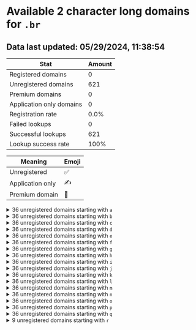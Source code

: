# Available 2 character long domains for `.br`

## Data last updated: 05/29/2024, 11:38:54

|Stat|Amount|
|--|--|
|Registered domains|0|
|Unregistered domains|621|
|Premium domains|0|
|Application only domains|0|
|Registration rate|0.0%|
|Failed lookups|0|
|Successful lookups|621|
|Lookup success rate|100%|


|Meaning|Emoji|
|--|--|
|Unregistered|:white_check_mark:|
|Application only|:writing_hand:|
|Premium domain|:gem:|

<details>
<summary>36 unregistered domains starting with <bold><code>a</code></bold></summary>

|Type|Domain|
|--|--|
|:white_check_mark:|`a0.br`|
|:white_check_mark:|`a1.br`|
|:white_check_mark:|`a2.br`|
|:white_check_mark:|`a3.br`|
|:white_check_mark:|`a4.br`|
|:white_check_mark:|`a5.br`|
|:white_check_mark:|`a6.br`|
|:white_check_mark:|`a7.br`|
|:white_check_mark:|`a8.br`|
|:white_check_mark:|`a9.br`|
|:white_check_mark:|`aa.br`|
|:white_check_mark:|`ab.br`|
|:white_check_mark:|`ac.br`|
|:white_check_mark:|`ad.br`|
|:white_check_mark:|`ae.br`|
|:white_check_mark:|`af.br`|
|:white_check_mark:|`ag.br`|
|:white_check_mark:|`ah.br`|
|:white_check_mark:|`ai.br`|
|:white_check_mark:|`aj.br`|
|:white_check_mark:|`ak.br`|
|:white_check_mark:|`al.br`|
|:white_check_mark:|`am.br`|
|:white_check_mark:|`an.br`|
|:white_check_mark:|`ao.br`|
|:white_check_mark:|`ap.br`|
|:white_check_mark:|`aq.br`|
|:white_check_mark:|`ar.br`|
|:white_check_mark:|`as.br`|
|:white_check_mark:|`at.br`|
|:white_check_mark:|`au.br`|
|:white_check_mark:|`av.br`|
|:white_check_mark:|`aw.br`|
|:white_check_mark:|`ax.br`|
|:white_check_mark:|`ay.br`|
|:white_check_mark:|`az.br`|
</details>
<details>
<summary>36 unregistered domains starting with <bold><code>b</code></bold></summary>

|Type|Domain|
|--|--|
|:white_check_mark:|`b0.br`|
|:white_check_mark:|`b1.br`|
|:white_check_mark:|`b2.br`|
|:white_check_mark:|`b3.br`|
|:white_check_mark:|`b4.br`|
|:white_check_mark:|`b5.br`|
|:white_check_mark:|`b6.br`|
|:white_check_mark:|`b7.br`|
|:white_check_mark:|`b8.br`|
|:white_check_mark:|`b9.br`|
|:white_check_mark:|`ba.br`|
|:white_check_mark:|`bb.br`|
|:white_check_mark:|`bc.br`|
|:white_check_mark:|`bd.br`|
|:white_check_mark:|`be.br`|
|:white_check_mark:|`bf.br`|
|:white_check_mark:|`bg.br`|
|:white_check_mark:|`bh.br`|
|:white_check_mark:|`bi.br`|
|:white_check_mark:|`bj.br`|
|:white_check_mark:|`bk.br`|
|:white_check_mark:|`bl.br`|
|:white_check_mark:|`bm.br`|
|:white_check_mark:|`bn.br`|
|:white_check_mark:|`bo.br`|
|:white_check_mark:|`bp.br`|
|:white_check_mark:|`bq.br`|
|:white_check_mark:|`br.br`|
|:white_check_mark:|`bs.br`|
|:white_check_mark:|`bt.br`|
|:white_check_mark:|`bu.br`|
|:white_check_mark:|`bv.br`|
|:white_check_mark:|`bw.br`|
|:white_check_mark:|`bx.br`|
|:white_check_mark:|`by.br`|
|:white_check_mark:|`bz.br`|
</details>
<details>
<summary>36 unregistered domains starting with <bold><code>c</code></bold></summary>

|Type|Domain|
|--|--|
|:white_check_mark:|`c0.br`|
|:white_check_mark:|`c1.br`|
|:white_check_mark:|`c2.br`|
|:white_check_mark:|`c3.br`|
|:white_check_mark:|`c4.br`|
|:white_check_mark:|`c5.br`|
|:white_check_mark:|`c6.br`|
|:white_check_mark:|`c7.br`|
|:white_check_mark:|`c8.br`|
|:white_check_mark:|`c9.br`|
|:white_check_mark:|`ca.br`|
|:white_check_mark:|`cb.br`|
|:white_check_mark:|`cc.br`|
|:white_check_mark:|`cd.br`|
|:white_check_mark:|`ce.br`|
|:white_check_mark:|`cf.br`|
|:white_check_mark:|`cg.br`|
|:white_check_mark:|`ch.br`|
|:white_check_mark:|`ci.br`|
|:white_check_mark:|`cj.br`|
|:white_check_mark:|`ck.br`|
|:white_check_mark:|`cl.br`|
|:white_check_mark:|`cm.br`|
|:white_check_mark:|`cn.br`|
|:white_check_mark:|`co.br`|
|:white_check_mark:|`cp.br`|
|:white_check_mark:|`cq.br`|
|:white_check_mark:|`cr.br`|
|:white_check_mark:|`cs.br`|
|:white_check_mark:|`ct.br`|
|:white_check_mark:|`cu.br`|
|:white_check_mark:|`cv.br`|
|:white_check_mark:|`cw.br`|
|:white_check_mark:|`cx.br`|
|:white_check_mark:|`cy.br`|
|:white_check_mark:|`cz.br`|
</details>
<details>
<summary>36 unregistered domains starting with <bold><code>d</code></bold></summary>

|Type|Domain|
|--|--|
|:white_check_mark:|`d0.br`|
|:white_check_mark:|`d1.br`|
|:white_check_mark:|`d2.br`|
|:white_check_mark:|`d3.br`|
|:white_check_mark:|`d4.br`|
|:white_check_mark:|`d5.br`|
|:white_check_mark:|`d6.br`|
|:white_check_mark:|`d7.br`|
|:white_check_mark:|`d8.br`|
|:white_check_mark:|`d9.br`|
|:white_check_mark:|`da.br`|
|:white_check_mark:|`db.br`|
|:white_check_mark:|`dc.br`|
|:white_check_mark:|`dd.br`|
|:white_check_mark:|`de.br`|
|:white_check_mark:|`df.br`|
|:white_check_mark:|`dg.br`|
|:white_check_mark:|`dh.br`|
|:white_check_mark:|`di.br`|
|:white_check_mark:|`dj.br`|
|:white_check_mark:|`dk.br`|
|:white_check_mark:|`dl.br`|
|:white_check_mark:|`dm.br`|
|:white_check_mark:|`dn.br`|
|:white_check_mark:|`do.br`|
|:white_check_mark:|`dp.br`|
|:white_check_mark:|`dq.br`|
|:white_check_mark:|`dr.br`|
|:white_check_mark:|`ds.br`|
|:white_check_mark:|`dt.br`|
|:white_check_mark:|`du.br`|
|:white_check_mark:|`dv.br`|
|:white_check_mark:|`dw.br`|
|:white_check_mark:|`dx.br`|
|:white_check_mark:|`dy.br`|
|:white_check_mark:|`dz.br`|
</details>
<details>
<summary>36 unregistered domains starting with <bold><code>e</code></bold></summary>

|Type|Domain|
|--|--|
|:white_check_mark:|`e0.br`|
|:white_check_mark:|`e1.br`|
|:white_check_mark:|`e2.br`|
|:white_check_mark:|`e3.br`|
|:white_check_mark:|`e4.br`|
|:white_check_mark:|`e5.br`|
|:white_check_mark:|`e6.br`|
|:white_check_mark:|`e7.br`|
|:white_check_mark:|`e8.br`|
|:white_check_mark:|`e9.br`|
|:white_check_mark:|`ea.br`|
|:white_check_mark:|`eb.br`|
|:white_check_mark:|`ec.br`|
|:white_check_mark:|`ed.br`|
|:white_check_mark:|`ee.br`|
|:white_check_mark:|`ef.br`|
|:white_check_mark:|`eg.br`|
|:white_check_mark:|`eh.br`|
|:white_check_mark:|`ei.br`|
|:white_check_mark:|`ej.br`|
|:white_check_mark:|`ek.br`|
|:white_check_mark:|`el.br`|
|:white_check_mark:|`em.br`|
|:white_check_mark:|`en.br`|
|:white_check_mark:|`eo.br`|
|:white_check_mark:|`ep.br`|
|:white_check_mark:|`eq.br`|
|:white_check_mark:|`er.br`|
|:white_check_mark:|`es.br`|
|:white_check_mark:|`et.br`|
|:white_check_mark:|`eu.br`|
|:white_check_mark:|`ev.br`|
|:white_check_mark:|`ew.br`|
|:white_check_mark:|`ex.br`|
|:white_check_mark:|`ey.br`|
|:white_check_mark:|`ez.br`|
</details>
<details>
<summary>36 unregistered domains starting with <bold><code>f</code></bold></summary>

|Type|Domain|
|--|--|
|:white_check_mark:|`f0.br`|
|:white_check_mark:|`f1.br`|
|:white_check_mark:|`f2.br`|
|:white_check_mark:|`f3.br`|
|:white_check_mark:|`f4.br`|
|:white_check_mark:|`f5.br`|
|:white_check_mark:|`f6.br`|
|:white_check_mark:|`f7.br`|
|:white_check_mark:|`f8.br`|
|:white_check_mark:|`f9.br`|
|:white_check_mark:|`fa.br`|
|:white_check_mark:|`fb.br`|
|:white_check_mark:|`fc.br`|
|:white_check_mark:|`fd.br`|
|:white_check_mark:|`fe.br`|
|:white_check_mark:|`ff.br`|
|:white_check_mark:|`fg.br`|
|:white_check_mark:|`fh.br`|
|:white_check_mark:|`fi.br`|
|:white_check_mark:|`fj.br`|
|:white_check_mark:|`fk.br`|
|:white_check_mark:|`fl.br`|
|:white_check_mark:|`fm.br`|
|:white_check_mark:|`fn.br`|
|:white_check_mark:|`fo.br`|
|:white_check_mark:|`fp.br`|
|:white_check_mark:|`fq.br`|
|:white_check_mark:|`fr.br`|
|:white_check_mark:|`fs.br`|
|:white_check_mark:|`ft.br`|
|:white_check_mark:|`fu.br`|
|:white_check_mark:|`fv.br`|
|:white_check_mark:|`fw.br`|
|:white_check_mark:|`fx.br`|
|:white_check_mark:|`fy.br`|
|:white_check_mark:|`fz.br`|
</details>
<details>
<summary>36 unregistered domains starting with <bold><code>g</code></bold></summary>

|Type|Domain|
|--|--|
|:white_check_mark:|`g0.br`|
|:white_check_mark:|`g1.br`|
|:white_check_mark:|`g2.br`|
|:white_check_mark:|`g3.br`|
|:white_check_mark:|`g4.br`|
|:white_check_mark:|`g5.br`|
|:white_check_mark:|`g6.br`|
|:white_check_mark:|`g7.br`|
|:white_check_mark:|`g8.br`|
|:white_check_mark:|`g9.br`|
|:white_check_mark:|`ga.br`|
|:white_check_mark:|`gb.br`|
|:white_check_mark:|`gc.br`|
|:white_check_mark:|`gd.br`|
|:white_check_mark:|`ge.br`|
|:white_check_mark:|`gf.br`|
|:white_check_mark:|`gg.br`|
|:white_check_mark:|`gh.br`|
|:white_check_mark:|`gi.br`|
|:white_check_mark:|`gj.br`|
|:white_check_mark:|`gk.br`|
|:white_check_mark:|`gl.br`|
|:white_check_mark:|`gm.br`|
|:white_check_mark:|`gn.br`|
|:white_check_mark:|`go.br`|
|:white_check_mark:|`gp.br`|
|:white_check_mark:|`gq.br`|
|:white_check_mark:|`gr.br`|
|:white_check_mark:|`gs.br`|
|:white_check_mark:|`gt.br`|
|:white_check_mark:|`gu.br`|
|:white_check_mark:|`gv.br`|
|:white_check_mark:|`gw.br`|
|:white_check_mark:|`gx.br`|
|:white_check_mark:|`gy.br`|
|:white_check_mark:|`gz.br`|
</details>
<details>
<summary>36 unregistered domains starting with <bold><code>h</code></bold></summary>

|Type|Domain|
|--|--|
|:white_check_mark:|`h0.br`|
|:white_check_mark:|`h1.br`|
|:white_check_mark:|`h2.br`|
|:white_check_mark:|`h3.br`|
|:white_check_mark:|`h4.br`|
|:white_check_mark:|`h5.br`|
|:white_check_mark:|`h6.br`|
|:white_check_mark:|`h7.br`|
|:white_check_mark:|`h8.br`|
|:white_check_mark:|`h9.br`|
|:white_check_mark:|`ha.br`|
|:white_check_mark:|`hb.br`|
|:white_check_mark:|`hc.br`|
|:white_check_mark:|`hd.br`|
|:white_check_mark:|`he.br`|
|:white_check_mark:|`hf.br`|
|:white_check_mark:|`hg.br`|
|:white_check_mark:|`hh.br`|
|:white_check_mark:|`hi.br`|
|:white_check_mark:|`hj.br`|
|:white_check_mark:|`hk.br`|
|:white_check_mark:|`hl.br`|
|:white_check_mark:|`hm.br`|
|:white_check_mark:|`hn.br`|
|:white_check_mark:|`ho.br`|
|:white_check_mark:|`hp.br`|
|:white_check_mark:|`hq.br`|
|:white_check_mark:|`hr.br`|
|:white_check_mark:|`hs.br`|
|:white_check_mark:|`ht.br`|
|:white_check_mark:|`hu.br`|
|:white_check_mark:|`hv.br`|
|:white_check_mark:|`hw.br`|
|:white_check_mark:|`hx.br`|
|:white_check_mark:|`hy.br`|
|:white_check_mark:|`hz.br`|
</details>
<details>
<summary>36 unregistered domains starting with <bold><code>i</code></bold></summary>

|Type|Domain|
|--|--|
|:white_check_mark:|`i0.br`|
|:white_check_mark:|`i1.br`|
|:white_check_mark:|`i2.br`|
|:white_check_mark:|`i3.br`|
|:white_check_mark:|`i4.br`|
|:white_check_mark:|`i5.br`|
|:white_check_mark:|`i6.br`|
|:white_check_mark:|`i7.br`|
|:white_check_mark:|`i8.br`|
|:white_check_mark:|`i9.br`|
|:white_check_mark:|`ia.br`|
|:white_check_mark:|`ib.br`|
|:white_check_mark:|`ic.br`|
|:white_check_mark:|`id.br`|
|:white_check_mark:|`ie.br`|
|:white_check_mark:|`if.br`|
|:white_check_mark:|`ig.br`|
|:white_check_mark:|`ih.br`|
|:white_check_mark:|`ii.br`|
|:white_check_mark:|`ij.br`|
|:white_check_mark:|`ik.br`|
|:white_check_mark:|`il.br`|
|:white_check_mark:|`im.br`|
|:white_check_mark:|`in.br`|
|:white_check_mark:|`io.br`|
|:white_check_mark:|`ip.br`|
|:white_check_mark:|`iq.br`|
|:white_check_mark:|`ir.br`|
|:white_check_mark:|`is.br`|
|:white_check_mark:|`it.br`|
|:white_check_mark:|`iu.br`|
|:white_check_mark:|`iv.br`|
|:white_check_mark:|`iw.br`|
|:white_check_mark:|`ix.br`|
|:white_check_mark:|`iy.br`|
|:white_check_mark:|`iz.br`|
</details>
<details>
<summary>36 unregistered domains starting with <bold><code>j</code></bold></summary>

|Type|Domain|
|--|--|
|:white_check_mark:|`j0.br`|
|:white_check_mark:|`j1.br`|
|:white_check_mark:|`j2.br`|
|:white_check_mark:|`j3.br`|
|:white_check_mark:|`j4.br`|
|:white_check_mark:|`j5.br`|
|:white_check_mark:|`j6.br`|
|:white_check_mark:|`j7.br`|
|:white_check_mark:|`j8.br`|
|:white_check_mark:|`j9.br`|
|:white_check_mark:|`ja.br`|
|:white_check_mark:|`jb.br`|
|:white_check_mark:|`jc.br`|
|:white_check_mark:|`jd.br`|
|:white_check_mark:|`je.br`|
|:white_check_mark:|`jf.br`|
|:white_check_mark:|`jg.br`|
|:white_check_mark:|`jh.br`|
|:white_check_mark:|`ji.br`|
|:white_check_mark:|`jj.br`|
|:white_check_mark:|`jk.br`|
|:white_check_mark:|`jl.br`|
|:white_check_mark:|`jm.br`|
|:white_check_mark:|`jn.br`|
|:white_check_mark:|`jo.br`|
|:white_check_mark:|`jp.br`|
|:white_check_mark:|`jq.br`|
|:white_check_mark:|`jr.br`|
|:white_check_mark:|`js.br`|
|:white_check_mark:|`jt.br`|
|:white_check_mark:|`ju.br`|
|:white_check_mark:|`jv.br`|
|:white_check_mark:|`jw.br`|
|:white_check_mark:|`jx.br`|
|:white_check_mark:|`jy.br`|
|:white_check_mark:|`jz.br`|
</details>
<details>
<summary>36 unregistered domains starting with <bold><code>k</code></bold></summary>

|Type|Domain|
|--|--|
|:white_check_mark:|`k0.br`|
|:white_check_mark:|`k1.br`|
|:white_check_mark:|`k2.br`|
|:white_check_mark:|`k3.br`|
|:white_check_mark:|`k4.br`|
|:white_check_mark:|`k5.br`|
|:white_check_mark:|`k6.br`|
|:white_check_mark:|`k7.br`|
|:white_check_mark:|`k8.br`|
|:white_check_mark:|`k9.br`|
|:white_check_mark:|`ka.br`|
|:white_check_mark:|`kb.br`|
|:white_check_mark:|`kc.br`|
|:white_check_mark:|`kd.br`|
|:white_check_mark:|`ke.br`|
|:white_check_mark:|`kf.br`|
|:white_check_mark:|`kg.br`|
|:white_check_mark:|`kh.br`|
|:white_check_mark:|`ki.br`|
|:white_check_mark:|`kj.br`|
|:white_check_mark:|`kk.br`|
|:white_check_mark:|`kl.br`|
|:white_check_mark:|`km.br`|
|:white_check_mark:|`kn.br`|
|:white_check_mark:|`ko.br`|
|:white_check_mark:|`kp.br`|
|:white_check_mark:|`kq.br`|
|:white_check_mark:|`kr.br`|
|:white_check_mark:|`ks.br`|
|:white_check_mark:|`kt.br`|
|:white_check_mark:|`ku.br`|
|:white_check_mark:|`kv.br`|
|:white_check_mark:|`kw.br`|
|:white_check_mark:|`kx.br`|
|:white_check_mark:|`ky.br`|
|:white_check_mark:|`kz.br`|
</details>
<details>
<summary>36 unregistered domains starting with <bold><code>l</code></bold></summary>

|Type|Domain|
|--|--|
|:white_check_mark:|`l0.br`|
|:white_check_mark:|`l1.br`|
|:white_check_mark:|`l2.br`|
|:white_check_mark:|`l3.br`|
|:white_check_mark:|`l4.br`|
|:white_check_mark:|`l5.br`|
|:white_check_mark:|`l6.br`|
|:white_check_mark:|`l7.br`|
|:white_check_mark:|`l8.br`|
|:white_check_mark:|`l9.br`|
|:white_check_mark:|`la.br`|
|:white_check_mark:|`lb.br`|
|:white_check_mark:|`lc.br`|
|:white_check_mark:|`ld.br`|
|:white_check_mark:|`le.br`|
|:white_check_mark:|`lf.br`|
|:white_check_mark:|`lg.br`|
|:white_check_mark:|`lh.br`|
|:white_check_mark:|`li.br`|
|:white_check_mark:|`lj.br`|
|:white_check_mark:|`lk.br`|
|:white_check_mark:|`ll.br`|
|:white_check_mark:|`lm.br`|
|:white_check_mark:|`ln.br`|
|:white_check_mark:|`lo.br`|
|:white_check_mark:|`lp.br`|
|:white_check_mark:|`lq.br`|
|:white_check_mark:|`lr.br`|
|:white_check_mark:|`ls.br`|
|:white_check_mark:|`lt.br`|
|:white_check_mark:|`lu.br`|
|:white_check_mark:|`lv.br`|
|:white_check_mark:|`lw.br`|
|:white_check_mark:|`lx.br`|
|:white_check_mark:|`ly.br`|
|:white_check_mark:|`lz.br`|
</details>
<details>
<summary>36 unregistered domains starting with <bold><code>m</code></bold></summary>

|Type|Domain|
|--|--|
|:white_check_mark:|`m0.br`|
|:white_check_mark:|`m1.br`|
|:white_check_mark:|`m2.br`|
|:white_check_mark:|`m3.br`|
|:white_check_mark:|`m4.br`|
|:white_check_mark:|`m5.br`|
|:white_check_mark:|`m6.br`|
|:white_check_mark:|`m7.br`|
|:white_check_mark:|`m8.br`|
|:white_check_mark:|`m9.br`|
|:white_check_mark:|`ma.br`|
|:white_check_mark:|`mb.br`|
|:white_check_mark:|`mc.br`|
|:white_check_mark:|`md.br`|
|:white_check_mark:|`me.br`|
|:white_check_mark:|`mf.br`|
|:white_check_mark:|`mg.br`|
|:white_check_mark:|`mh.br`|
|:white_check_mark:|`mi.br`|
|:white_check_mark:|`mj.br`|
|:white_check_mark:|`mk.br`|
|:white_check_mark:|`ml.br`|
|:white_check_mark:|`mm.br`|
|:white_check_mark:|`mn.br`|
|:white_check_mark:|`mo.br`|
|:white_check_mark:|`mp.br`|
|:white_check_mark:|`mq.br`|
|:white_check_mark:|`mr.br`|
|:white_check_mark:|`ms.br`|
|:white_check_mark:|`mt.br`|
|:white_check_mark:|`mu.br`|
|:white_check_mark:|`mv.br`|
|:white_check_mark:|`mw.br`|
|:white_check_mark:|`mx.br`|
|:white_check_mark:|`my.br`|
|:white_check_mark:|`mz.br`|
</details>
<details>
<summary>36 unregistered domains starting with <bold><code>n</code></bold></summary>

|Type|Domain|
|--|--|
|:white_check_mark:|`n0.br`|
|:white_check_mark:|`n1.br`|
|:white_check_mark:|`n2.br`|
|:white_check_mark:|`n3.br`|
|:white_check_mark:|`n4.br`|
|:white_check_mark:|`n5.br`|
|:white_check_mark:|`n6.br`|
|:white_check_mark:|`n7.br`|
|:white_check_mark:|`n8.br`|
|:white_check_mark:|`n9.br`|
|:white_check_mark:|`na.br`|
|:white_check_mark:|`nb.br`|
|:white_check_mark:|`nc.br`|
|:white_check_mark:|`nd.br`|
|:white_check_mark:|`ne.br`|
|:white_check_mark:|`nf.br`|
|:white_check_mark:|`ng.br`|
|:white_check_mark:|`nh.br`|
|:white_check_mark:|`ni.br`|
|:white_check_mark:|`nj.br`|
|:white_check_mark:|`nk.br`|
|:white_check_mark:|`nl.br`|
|:white_check_mark:|`nm.br`|
|:white_check_mark:|`nn.br`|
|:white_check_mark:|`no.br`|
|:white_check_mark:|`np.br`|
|:white_check_mark:|`nq.br`|
|:white_check_mark:|`nr.br`|
|:white_check_mark:|`ns.br`|
|:white_check_mark:|`nt.br`|
|:white_check_mark:|`nu.br`|
|:white_check_mark:|`nv.br`|
|:white_check_mark:|`nw.br`|
|:white_check_mark:|`nx.br`|
|:white_check_mark:|`ny.br`|
|:white_check_mark:|`nz.br`|
</details>
<details>
<summary>36 unregistered domains starting with <bold><code>o</code></bold></summary>

|Type|Domain|
|--|--|
|:white_check_mark:|`o0.br`|
|:white_check_mark:|`o1.br`|
|:white_check_mark:|`o2.br`|
|:white_check_mark:|`o3.br`|
|:white_check_mark:|`o4.br`|
|:white_check_mark:|`o5.br`|
|:white_check_mark:|`o6.br`|
|:white_check_mark:|`o7.br`|
|:white_check_mark:|`o8.br`|
|:white_check_mark:|`o9.br`|
|:white_check_mark:|`oa.br`|
|:white_check_mark:|`ob.br`|
|:white_check_mark:|`oc.br`|
|:white_check_mark:|`od.br`|
|:white_check_mark:|`oe.br`|
|:white_check_mark:|`of.br`|
|:white_check_mark:|`og.br`|
|:white_check_mark:|`oh.br`|
|:white_check_mark:|`oi.br`|
|:white_check_mark:|`oj.br`|
|:white_check_mark:|`ok.br`|
|:white_check_mark:|`ol.br`|
|:white_check_mark:|`om.br`|
|:white_check_mark:|`on.br`|
|:white_check_mark:|`oo.br`|
|:white_check_mark:|`op.br`|
|:white_check_mark:|`oq.br`|
|:white_check_mark:|`or.br`|
|:white_check_mark:|`os.br`|
|:white_check_mark:|`ot.br`|
|:white_check_mark:|`ou.br`|
|:white_check_mark:|`ov.br`|
|:white_check_mark:|`ow.br`|
|:white_check_mark:|`ox.br`|
|:white_check_mark:|`oy.br`|
|:white_check_mark:|`oz.br`|
</details>
<details>
<summary>36 unregistered domains starting with <bold><code>p</code></bold></summary>

|Type|Domain|
|--|--|
|:white_check_mark:|`p0.br`|
|:white_check_mark:|`p1.br`|
|:white_check_mark:|`p2.br`|
|:white_check_mark:|`p3.br`|
|:white_check_mark:|`p4.br`|
|:white_check_mark:|`p5.br`|
|:white_check_mark:|`p6.br`|
|:white_check_mark:|`p7.br`|
|:white_check_mark:|`p8.br`|
|:white_check_mark:|`p9.br`|
|:white_check_mark:|`pa.br`|
|:white_check_mark:|`pb.br`|
|:white_check_mark:|`pc.br`|
|:white_check_mark:|`pd.br`|
|:white_check_mark:|`pe.br`|
|:white_check_mark:|`pf.br`|
|:white_check_mark:|`pg.br`|
|:white_check_mark:|`ph.br`|
|:white_check_mark:|`pi.br`|
|:white_check_mark:|`pj.br`|
|:white_check_mark:|`pk.br`|
|:white_check_mark:|`pl.br`|
|:white_check_mark:|`pm.br`|
|:white_check_mark:|`pn.br`|
|:white_check_mark:|`po.br`|
|:white_check_mark:|`pp.br`|
|:white_check_mark:|`pq.br`|
|:white_check_mark:|`pr.br`|
|:white_check_mark:|`ps.br`|
|:white_check_mark:|`pt.br`|
|:white_check_mark:|`pu.br`|
|:white_check_mark:|`pv.br`|
|:white_check_mark:|`pw.br`|
|:white_check_mark:|`px.br`|
|:white_check_mark:|`py.br`|
|:white_check_mark:|`pz.br`|
</details>
<details>
<summary>36 unregistered domains starting with <bold><code>q</code></bold></summary>

|Type|Domain|
|--|--|
|:white_check_mark:|`q0.br`|
|:white_check_mark:|`q1.br`|
|:white_check_mark:|`q2.br`|
|:white_check_mark:|`q3.br`|
|:white_check_mark:|`q4.br`|
|:white_check_mark:|`q5.br`|
|:white_check_mark:|`q6.br`|
|:white_check_mark:|`q7.br`|
|:white_check_mark:|`q8.br`|
|:white_check_mark:|`q9.br`|
|:white_check_mark:|`qa.br`|
|:white_check_mark:|`qb.br`|
|:white_check_mark:|`qc.br`|
|:white_check_mark:|`qd.br`|
|:white_check_mark:|`qe.br`|
|:white_check_mark:|`qf.br`|
|:white_check_mark:|`qg.br`|
|:white_check_mark:|`qh.br`|
|:white_check_mark:|`qi.br`|
|:white_check_mark:|`qj.br`|
|:white_check_mark:|`qk.br`|
|:white_check_mark:|`ql.br`|
|:white_check_mark:|`qm.br`|
|:white_check_mark:|`qn.br`|
|:white_check_mark:|`qo.br`|
|:white_check_mark:|`qp.br`|
|:white_check_mark:|`qq.br`|
|:white_check_mark:|`qr.br`|
|:white_check_mark:|`qs.br`|
|:white_check_mark:|`qt.br`|
|:white_check_mark:|`qu.br`|
|:white_check_mark:|`qv.br`|
|:white_check_mark:|`qw.br`|
|:white_check_mark:|`qx.br`|
|:white_check_mark:|`qy.br`|
|:white_check_mark:|`qz.br`|
</details>
<details>
<summary>9 unregistered domains starting with <bold><code>r</code></bold></summary>

|Type|Domain|
|--|--|
|:white_check_mark:|`ra.br`|
|:white_check_mark:|`rb.br`|
|:white_check_mark:|`rc.br`|
|:white_check_mark:|`rd.br`|
|:white_check_mark:|`re.br`|
|:white_check_mark:|`rf.br`|
|:white_check_mark:|`rg.br`|
|:white_check_mark:|`rh.br`|
|:white_check_mark:|`ri.br`|
</details>